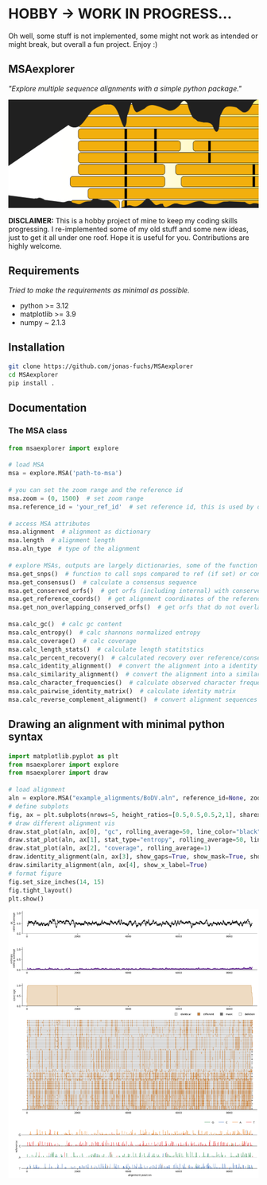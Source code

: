 # HOBBY -> WORK IN PROGRESS... 
Oh well, some stuff is not implemented, some might not work as intended or might break, but overall a fun project. Enjoy :)

## MSAexplorer

_"Explore multiple sequence alignments with a simple python package."_ 

![MSAexplorer](msa_explorer.png)

**DISCLAIMER:** This is a hobby project of mine to keep my coding skills progressing. I re-implemented some of my old stuff and some new ideas, just to get it all under one roof. Hope it is useful for you. Contributions are highly welcome.


## Requirements

_Tried to make the requirements as minimal as possible._

- python >= 3.12
- matplotlib >= 3.9
- numpy ~ 2.1.3

## Installation

```bash
git clone https://github.com/jonas-fuchs/MSAexplorer
cd MSAexplorer
pip install .
```

## Documentation

### The MSA class

```python
from msaexplorer import explore

# load MSA
msa = explore.MSA('path-to-msa')

# you can set the zoom range and the reference id
msa.zoom = (0, 1500)  # set zoom range
msa.reference_id = 'your_ref_id'  # set reference id, this is used by different functions (otherwise consensus is used)

# access MSA attributes
msa.alignment  # alignment as dictionary
msa.length  # alignment length
msa.aln_type  # type of the alignment

# explore MSAs, outputs are largely dictionaries, some of the function are only for DNA/RNA
msa.get_snps()  # function to call snps compared to ref (if set) or consensus
msa.get_consensus()  # calculate a consensus sequence
msa.get_conserved_orfs()  # get orfs (including internal) with conserved start and stop position. identity is also calculated.
msa.get_reference_coords()  # get alignment coordinates of the reference
msa.get_non_overlapping_conserved_orfs()  # get orfs that do not overlap, additional a min identity can be set

msa.calc_gc()  # calc gc content
msa.calc_entropy()  # calc shannons normalized entropy
msa.calc_coverage()  # calc coverage
msa.calc_length_stats()  # calculate length statitstics
msa.calc_percent_recovery()  # calculated recovery over reference/consensus sequence
msa.calc_identity_alignment()  # convert the alignment into a identity alignment 
msa.calc_similarity_alignment()  # convert the alignment into a similartity alignment based on different similarity matrices
msa.calc_character_frequencies()  # calculate observed character frequencies
msa.calc_pairwise_identity_matrix()  # calculate identity matrix
msa.calc_reverse_complement_alignment()  # convert alignment sequences to reverese complement
```

## Drawing an alignment with minimal python syntax

```python
import matplotlib.pyplot as plt
from msaexplorer import explore
from msaexplorer import draw

# load alignment
aln = explore.MSA("example_alignments/BoDV.aln", reference_id=None, zoom_range=None)
# define subplots
fig, ax = plt.subplots(nrows=5, height_ratios=[0.5,0.5,0.5,2,1], sharex=False)
# draw different alignment vis
draw.stat_plot(aln, ax[0], "gc", rolling_average=50, line_color="black")
draw.stat_plot(aln, ax[1], stat_type="entropy", rolling_average=50, line_color="indigo")
draw.stat_plot(aln, ax[2], "coverage", rolling_average=1)
draw.identity_alignment(aln, ax[3], show_gaps=True, show_mask=True, show_mismatches=True, reference_color='lightsteelblue', show_seq_names=False, show_ambiguities=True, fancy_gaps=True, show_x_label=False, show_legend=True)
draw.similarity_alignment(aln, ax[4], show_x_label=True)
# format figure
fig.set_size_inches(14, 15)
fig.tight_layout()
plt.show()
```

![example](example_alignments/BoDV.png)